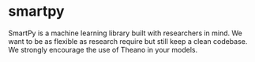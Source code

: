 smartpy
=======

SmartPy is a machine learning library built with researchers in mind.  We want to be as flexible as research require but still keep a clean codebase.  We strongly encourage the use of Theano in your models.
